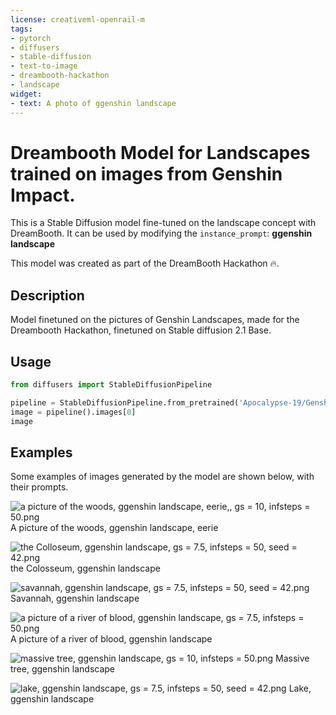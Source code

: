```yaml
---
license: creativeml-openrail-m
tags:
- pytorch
- diffusers
- stable-diffusion
- text-to-image
- dreambooth-hackathon
- landscape
widget:
- text: A photo of ggenshin landscape
---
```


# Dreambooth Model for Landscapes trained on images from Genshin Impact.
This is a Stable Diffusion model fine-tuned on the landscape concept with DreamBooth. It can be used by modifying the `instance_prompt`: **ggenshin landscape**

This model was created as part of the DreamBooth Hackathon 🔥.

## Description


Model finetuned on the pictures of Genshin Landscapes, made for the Dreambooth Hackathon,
finetuned on Stable diffusion 2.1 Base.


## Usage

```python
from diffusers import StableDiffusionPipeline

pipeline = StableDiffusionPipeline.from_pretrained('Apocalypse-19/Genshin-Landscape-Diffusion')
image = pipeline().images[0]
image
```

## Examples

Some examples of images generated by the model are shown below, with their prompts.

![a picture of the woods, ggenshin landscape, eerie,, gs = 10, infsteps = 50.png](https://s3.amazonaws.com/moonup/production/uploads/1673701298418-6366451164bcbbd03e2fcd19.png)
A picture of the woods, ggenshin landscape, eerie


![the Colloseum, ggenshin landscape, gs = 7.5, infsteps = 50, seed = 42.png](https://s3.amazonaws.com/moonup/production/uploads/1673701302229-6366451164bcbbd03e2fcd19.png)
the Colosseum, ggenshin landscape


![savannah, ggenshin landscape, gs = 7.5, infsteps = 50, seed = 42.png](https://s3.amazonaws.com/moonup/production/uploads/1673701397298-6366451164bcbbd03e2fcd19.png)
Savannah, ggenshin landscape


![a picture of a river of blood, ggenshin landscape, gs = 7.5, infsteps = 50.png](https://s3.amazonaws.com/moonup/production/uploads/1673701498036-6366451164bcbbd03e2fcd19.png)
A picture of a river of blood, ggenshin landscape


![massive tree, ggenshin landscape, gs = 10, infsteps = 50.png](https://s3.amazonaws.com/moonup/production/uploads/1673701525540-6366451164bcbbd03e2fcd19.png)
Massive tree, ggenshin landscape

![lake, ggenshin landscape, gs = 7.5, infsteps = 50, seed = 42.png](https://s3.amazonaws.com/moonup/production/uploads/1673701596334-6366451164bcbbd03e2fcd19.png)
Lake, ggenshin landscape
